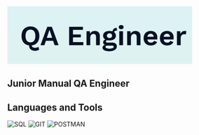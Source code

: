 ![Header](https://github.com/Viantonova25/Viantonova25/blob/main/1.PNG)

## Junior Manual QA Engineer

## Languages and Tools
![SQL](https://img.shields.io/badge/-SQL-090909?style=for-the-badge&logo=sql&logoColor=47C5FB)
![GIT](https://img.shields.io/badge/-GIT-090909?style=for-the-badge&logo=git&logoColor=097CDB)
![POSTMAN](https://img.shields.io/badge/-POSTMAN-090909?style=for-the-badge&logo=postman&logoColor=F8C52C)
